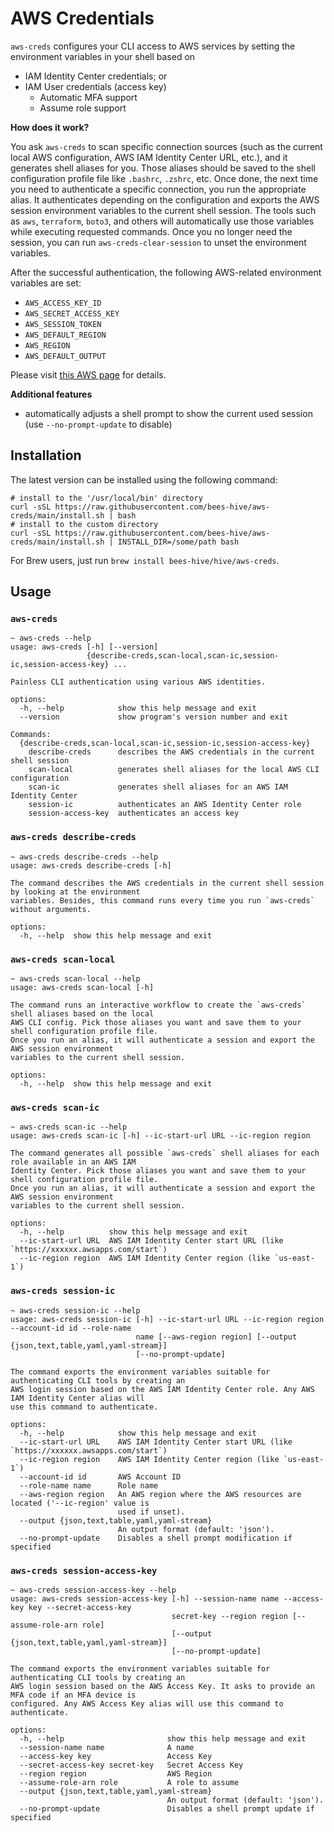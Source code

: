 # AWS Credentials

`aws-creds` configures your CLI access to AWS services by setting the environment variables in your shell based on
- IAM Identity Center credentials; or
- IAM User credentials (access key)
  - Automatic MFA support
  - Assume role support

**How does it work?**

You ask `aws-creds` to scan specific connection sources (such as the current local AWS configuration,
AWS IAM Identity Center URL, etc.), and it generates shell aliases for you. Those aliases should be saved
to the shell configuration profile file like `.bashrc`, `.zshrc`, etc. Once done, the next time
you need to authenticate a specific connection, you run the appropriate alias. It authenticates depending on
the configuration and exports the AWS session environment variables to the current shell session. The tools
such as `aws`, `terraform`, `boto3`, and others will automatically use those variables while executing
requested commands. Once you no longer need the session, you can run `aws-creds-clear-session`
to unset the environment variables.

After the successful authentication, the following AWS-related environment variables are set:
- `AWS_ACCESS_KEY_ID`
- `AWS_SECRET_ACCESS_KEY`
- `AWS_SESSION_TOKEN`
- `AWS_DEFAULT_REGION`
- `AWS_REGION`
- `AWS_DEFAULT_OUTPUT`

Please visit [this AWS page](https://docs.aws.amazon.com/cli/latest/userguide/cli-configure-envvars.html#envvars-list) for details.

**Additional features**

- automatically adjusts a shell prompt to show the current used session (use `--no-prompt-update` to disable)

## Installation

The latest version can be installed using the following command:
```shell
# install to the '/usr/local/bin' directory
curl -sSL https://raw.githubusercontent.com/bees-hive/aws-creds/main/install.sh | bash
# install to the custom directory
curl -sSL https://raw.githubusercontent.com/bees-hive/aws-creds/main/install.sh | INSTALL_DIR=/some/path bash
```

For Brew users, just run `brew install bees-hive/hive/aws-creds`.

## Usage

### `aws-creds`
```shell
~ aws-creds --help
usage: aws-creds [-h] [--version]
                 {describe-creds,scan-local,scan-ic,session-ic,session-access-key} ...

Painless CLI authentication using various AWS identities.

options:
  -h, --help            show this help message and exit
  --version             show program's version number and exit

Commands:
  {describe-creds,scan-local,scan-ic,session-ic,session-access-key}
    describe-creds      describes the AWS credentials in the current shell session
    scan-local          generates shell aliases for the local AWS CLI configuration
    scan-ic             generates shell aliases for an AWS IAM Identity Center
    session-ic          authenticates an AWS Identity Center role
    session-access-key  authenticates an access key
```

### `aws-creds describe-creds`
```shell
~ aws-creds describe-creds --help
usage: aws-creds describe-creds [-h]

The command describes the AWS credentials in the current shell session by looking at the environment
variables. Besides, this command runs every time you run `aws-creds` without arguments.

options:
  -h, --help  show this help message and exit
```
### `aws-creds scan-local`
```shell
~ aws-creds scan-local --help
usage: aws-creds scan-local [-h]

The command runs an interactive workflow to create the `aws-creds` shell aliases based on the local
AWS CLI config. Pick those aliases you want and save them to your shell configuration profile file.
Once you run an alias, it will authenticate a session and export the AWS session environment
variables to the current shell session.

options:
  -h, --help  show this help message and exit
```

### `aws-creds scan-ic`
```shell
~ aws-creds scan-ic --help
usage: aws-creds scan-ic [-h] --ic-start-url URL --ic-region region

The command generates all possible `aws-creds` shell aliases for each role available in an AWS IAM
Identity Center. Pick those aliases you want and save them to your shell configuration profile file.
Once you run an alias, it will authenticate a session and export the AWS session environment
variables to the current shell session.

options:
  -h, --help          show this help message and exit
  --ic-start-url URL  AWS IAM Identity Center start URL (like `https://xxxxxx.awsapps.com/start`)
  --ic-region region  AWS IAM Identity Center region (like `us-east-1`)
```

### `aws-creds session-ic`
```shell
~ aws-creds session-ic --help
usage: aws-creds session-ic [-h] --ic-start-url URL --ic-region region --account-id id --role-name
                            name [--aws-region region] [--output {json,text,table,yaml,yaml-stream}]
                            [--no-prompt-update]

The command exports the environment variables suitable for authenticating CLI tools by creating an
AWS login session based on the AWS IAM Identity Center role. Any AWS IAM Identity Center alias will
use this command to authenticate.

options:
  -h, --help            show this help message and exit
  --ic-start-url URL    AWS IAM Identity Center start URL (like `https://xxxxxx.awsapps.com/start`)
  --ic-region region    AWS IAM Identity Center region (like `us-east-1`)
  --account-id id       AWS Account ID
  --role-name name      Role name
  --aws-region region   An AWS region where the AWS resources are located ('--ic-region' value is
                        used if unset).
  --output {json,text,table,yaml,yaml-stream}
                        An output format (default: 'json').
  --no-prompt-update    Disables a shell prompt modification if specified
```

### `aws-creds session-access-key`
```shell
~ aws-creds session-access-key --help
usage: aws-creds session-access-key [-h] --session-name name --access-key key --secret-access-key
                                    secret-key --region region [--assume-role-arn role]
                                    [--output {json,text,table,yaml,yaml-stream}]
                                    [--no-prompt-update]

The command exports the environment variables suitable for authenticating CLI tools by creating an
AWS login session based on the AWS Access Key. It asks to provide an MFA code if an MFA device is
configured. Any AWS Access Key alias will use this command to authenticate.

options:
  -h, --help                       show this help message and exit
  --session-name name              A name
  --access-key key                 Access Key
  --secret-access-key secret-key   Secret Access Key
  --region region                  AWS Region
  --assume-role-arn role           A role to assume
  --output {json,text,table,yaml,yaml-stream}
                                   An output format (default: 'json').
  --no-prompt-update               Disables a shell prompt update if specified
```
